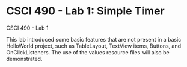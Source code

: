# CSCI 490 - Lab 1: Simple Timer
CSCI 490 - Lab 1

This lab introduced some basic features that are not present in a basic HelloWorld project, such as TableLayout, TextView items, Buttons, 
and OnClickListeners. The use of the values resource files will also be demonstrated.
